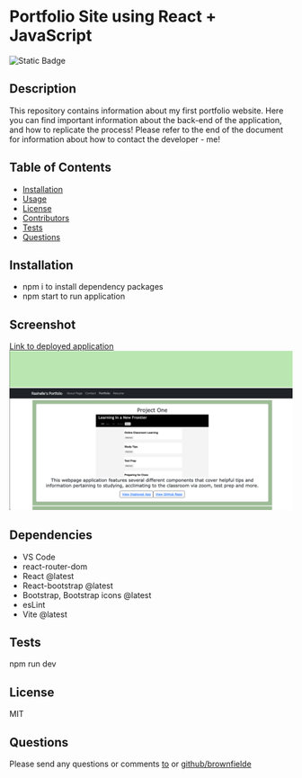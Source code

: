 # Portfolio Site using React + JavaScript
  ![Static Badge](https://img.shields.io/badge/license-MIT-blue.svg)
  ## Description
  This repository contains information about my first portfolio website. Here you can find important information about the back-end of the application, and how to replicate the process! 
  Please refer to the end of the document for information about how to contact the developer - me! 
  ## Table of Contents
  - [Installation](#installation)
  - [Usage](#usage)
  - [License](#license)
  - [Contributors](#contributors)
  - [Tests](#tests)
  - [Questions](#questions)
  ## Installation
  - npm i to install dependency packages
  - npm start to run application 
  ## Screenshot 
  [Link to deployed application](https://brownfieldsportfolio.netlify.app/home)
  ![Webpage still-image](public/images/portfolio-ss.png)
  ## Dependencies 
  - VS Code
  - react-router-dom
  - React @latest
  - React-bootstrap @latest
  - Bootstrap, Bootstrap icons @latest
  - esLint
  - Vite @latest
  ## Tests 
  npm run dev
  ## License 
  MIT
  ## Questions
  Please send any questions or comments [to](mailto:shelleb93@gmail.com) or [github/brownfielde](https://github.com/brownfielde)
